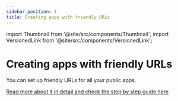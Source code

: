 ```yaml
---
sidebar_position: 1
title: Creating apps with friendly URLs
---
```


import Thumbnail from '@site/src/components/Thumbnail';
import VersionedLink from '@site/src/components/VersionedLink';

# Creating apps with friendly URLs

You can set up friendly URLs for all your public apps. 

[Read more about it in detail and check the step by step guide here](../../public-and-embed-sharing-options/#friendly-urls)